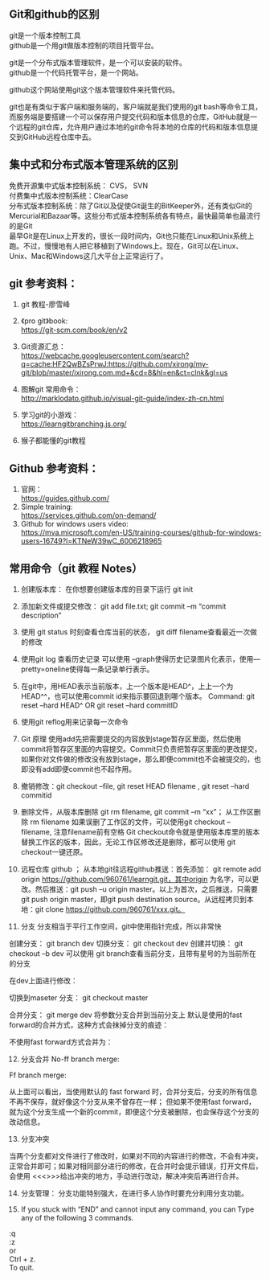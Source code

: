 

## Git和github的区别
git是一个版本控制工具  
github是一个用git做版本控制的项目托管平台。  

git是一个分布式版本管理软件，是一个可以安装的软件。  
github是一个代码托管平台，是一个网站。 

github这个网站使用git这个版本管理软件来托管代码。  

git也是有类似于客户端和服务端的，客户端就是我们使用的git bash等命令工具，而服务端是要搭建一个可以保存用户提交代码和版本信息的仓库，GitHub就是一个远程的git仓库，允许用户通过本地的git命令将本地的仓库的代码和版本信息提交到GitHub远程仓库中去。


## 集中式和分布式版本管理系统的区别 
免费开源集中式版本控制系统： CVS， SVN  
付费集中式版本控制系统：ClearCase  
分布式版本控制系统：除了Git以及促使Git诞生的BitKeeper外，还有类似Git的Mercurial和Bazaar等。这些分布式版本控制系统各有特点，最快最简单也最流行的是Git    
最早Git是在Linux上开发的，很长一段时间内，Git也只能在Linux和Unix系统上跑。不过，慢慢地有人把它移植到了Windows上。现在，Git可以在Linux、Unix、Mac和Windows这几大平台上正常运行了。

## git 参考资料：

1.	git 教程-廖雪峰
2.	《pro git》book:   
    https://git-scm.com/book/en/v2

3.	Git资源汇总：  
    https://webcache.googleusercontent.com/search?q=cache:HF2QwBZsPrwJ:https://github.com/xirong/my-git/blob/master/ixirong.com.md+&cd=8&hl=en&ct=clnk&gl=us

4.	图解git 常用命令：  
    http://marklodato.github.io/visual-git-guide/index-zh-cn.html
5.	学习git的小游戏：  
    https://learngitbranching.js.org/
6.	猴子都能懂的git教程
	
## Github 参考资料：
1.	官网：    
     https://guides.github.com/
2.	Simple training:   
    https://services.github.com/on-demand/
3.	Github for windows users video:         
    https://mva.microsoft.com/en-US/training-courses/github-for-windows-users-16749?l=KTNeW39wC_6006218965


## 常用命令（git 教程 Notes）

1.	创建版本库： 在你想要创建版本库的目录下运行 git init
2.	添加新文件或提交修改： git add file.txt; git commit –m “commit description”
 
3.	使用 git status 时刻查看仓库当前的状态， git diff  filename查看最近一次做的修改
 
4.	使用git log 查看历史记录 可以使用 –graph使得历史记录图片化表示，使用—pretty=oneline使得每一条记录单行表示。
5.	在git中，用HEAD表示当前版本，上一个版本是HEAD^，上上一个为HEAD^^，也可以使用commit id来指示要回退到哪个版本。
Command: git reset –hard HEAD^  OR  git reset –hard commitID
6.	使用git reflog用来记录每一次命令
 
 
7.	Git 原理
使用add先把需要提交的内容放到stage暂存区里面，然后使用commit将暂存区里面的内容提交。Commit只负责把暂存区里面的更改提交，如果你对文件做的修改没有放到stage，那么即便commit也不会被提交的，也即没有add即便commit也不起作用。
 
8.	撤销修改：git checkout –file, git reset HEAD filename , git reset –hard commitid
 
9.	删除文件，从版本库删除 git rm filename, git commit –m “xx”； 从工作区删除 rm filename
如果误删了工作区的文件，可以使用git checkout – filename, 注意filename前有空格
Git checkout命令就是使用版本库里的版本替换工作区的版本，因此，无论工作区修改还是删除，都可以使用 git checkout一键还原。
10.	远程仓库 github ； 从本地git往远程github推送：首先添加： git remote add origin https://github.com/960761/learngit.git，其中origin 为名字，可以更改。然后推送：git push –u origin master。以上为首次，之后推送，只需要git push origin master，即git push destination source。从远程拷贝到本地：git clone https://github.com/960761/xxx.git。
11.	分支 分支相当于平行工作空间，git中使用指针完成，所以非常快
 
创建分支： git branch dev 切换分支： git checkout dev
创建并切换： git checkout –b dev
可以使用 git branch查看当前分支，且带有星号的为当前所在的分支
 
在dev上面进行修改：
 
切换到maseter 分支： git checkout master
 
合并分支： git merge dev 将参数分支合并到当前分支上
默认是使用的fast forward的合并方式，这种方式会抹掉分支的痕迹：
 
不使用fast forward方式合并为： 
 
 
12.	分支合并
No-ff branch merge:
 
Ff branch merge:
 
从上面可以看出，当使用默认的 fast forward 时，合并分支后，分支的所有信息不再不保存，就好像这个分支从来不曾存在一样；
但如果不使用fast forward，就为这个分支生成一个新的commit，即便这个分支被删除，也会保存这个分支的改动信息。

13.	分支冲突
 
当两个分支都对文件进行了修改时，如果对不同的内容进行的修改，不会有冲突，正常合并即可；如果对相同部分进行的修改，在合并时会提示错误，打开文件后，会使用 <<<>>>给出冲突的地方，手动进行改动，解决冲突后再进行合并。

14.	分支管理： 分支功能特别强大，在进行多人协作时要充分利用分支功能。

15.	If you stuck with “END” and cannot input any command, you can 
Type any of the following 3 commands.

:q  
:z  
or  
Ctrl + z.  
To quit.
